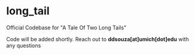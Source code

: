 # long_tail
Official Codebase for "A Tale Of Two Long Tails"

Code will be added shortly. Reach out to **ddsouza[at]umich[dot]edu** with any questions